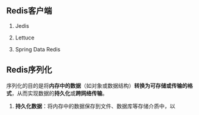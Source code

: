 ## Redis客户端

1. Jedis

2. Lettuce

3. Spring Data Redis

## Redis序列化

序列化的目的是将**内存中的数据**（如对象或数据结构）**转换为可存储或传输的格式**，从而实现数据的**持久化**或**跨网络传输**。

1. **持久化数据**：将内存中的数据保存到文件、数据库等存储介质中，以